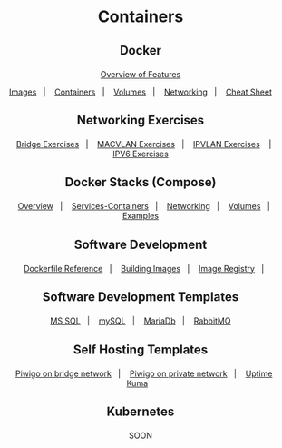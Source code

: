 <h1 align="center">
    <p>Containers<p>
</h1>

<h2 align="center">
     <p>Docker<p>
</h2>

<div align="center">

&nbsp;&nbsp;&nbsp;[Overview of Features](docker/Overview.md)&nbsp;&nbsp;&nbsp;
</div>

<div align="center">

&nbsp;&nbsp;&nbsp;[Images](docker/Images.md)&nbsp;&nbsp;&nbsp;|
&nbsp;&nbsp;&nbsp;[Containers](docker/Containers.md)&nbsp;&nbsp;&nbsp;|
&nbsp;&nbsp;&nbsp;[Volumes](docker/Volumes.md)&nbsp;&nbsp;&nbsp;|
&nbsp;&nbsp;&nbsp;[Networking](docker/Networking.md)&nbsp;&nbsp;&nbsp;|
&nbsp;&nbsp;&nbsp;[Cheat Sheet](docker/Cheatsheet.md)&nbsp;&nbsp;&nbsp;
</div>


<h2 align="center">
     <p>Networking Exercises<p>
</h2>

<div align="center">

&nbsp;&nbsp;&nbsp;[Bridge Exercises](docker/Networking/Bridge_Exercises.md)&nbsp;&nbsp;&nbsp;|
&nbsp;&nbsp;&nbsp;[MACVLAN Exercises](docker/Networking/MACVLAN_Exercises.md)&nbsp;&nbsp;&nbsp;|
&nbsp;&nbsp;&nbsp;[IPVLAN Exercises](docker/Networking/IPVLAN_Exercises.md)&nbsp;&nbsp;&nbsp; |
&nbsp;&nbsp;&nbsp;[IPV6 Exercises](docker/Networking/IPV6_NETWORKING.md)&nbsp;&nbsp;&nbsp;


<h2 align="center">
     <p>Docker Stacks (Compose)<p>
</h2>

<div align="center">

&nbsp;&nbsp;&nbsp;[Overview](docker/Stacks/compose.md)&nbsp;&nbsp;&nbsp;|
&nbsp;&nbsp;&nbsp;[Services-Containers](docker/Stacks/service_container.md)&nbsp;&nbsp;&nbsp;|
&nbsp;&nbsp;&nbsp;[Networking](docker/Stacks/stack_network.md)&nbsp;&nbsp;&nbsp;|
&nbsp;&nbsp;&nbsp;[Volumes](docker/Stacks/stack_volume.md)&nbsp;&nbsp;&nbsp;|
&nbsp;&nbsp;&nbsp;[Examples](docker/Stacks/stacks_exercises.md)&nbsp;&nbsp;&nbsp;
</div>


<h2 align="center">
     <p>Software Development<p>
</h2>

<div align="center">

&nbsp;&nbsp;&nbsp;[Dockerfile Reference](docker/Development/Dockerfile_reference.md)&nbsp;&nbsp;&nbsp;|
&nbsp;&nbsp;&nbsp;[Building Images](docker/Development/Building_Images.md)&nbsp;&nbsp;&nbsp;|
&nbsp;&nbsp;&nbsp;[Image Registry](docker/Development/Image_Registry.md)&nbsp;&nbsp;&nbsp;|
</div>


<h2 align="center">
     <p>Software Development Templates<p>
</h2>

<div align="center">

&nbsp;&nbsp;&nbsp;[MS SQL](docker/DevTemplates/mssql.yml)&nbsp;&nbsp;&nbsp;|
&nbsp;&nbsp;&nbsp;[mySQL](docker/DevTemplates/mysql.yml)&nbsp;&nbsp;&nbsp;|
&nbsp;&nbsp;&nbsp;[MariaDb](docker/DevTemplates/mariadb.yml)&nbsp;&nbsp;&nbsp;|
&nbsp;&nbsp;&nbsp;[RabbitMQ](docker/DevTemplates/rabbitmq.yml)&nbsp;&nbsp;&nbsp;
</div>


<h2 align="center">
     <p>Self Hosting Templates<p>
</h2>

<div align="center">

&nbsp;&nbsp;&nbsp;[Piwigo on bridge network](docker/SelfHostingTemplates/piwigo_bridge.yml)&nbsp;&nbsp;&nbsp;|
&nbsp;&nbsp;&nbsp;[Piwigo on private network](docker/SelfHostingTemplates/piwigo_selfnet.yml)&nbsp;&nbsp;&nbsp;|
&nbsp;&nbsp;&nbsp;[Uptime Kuma](docker/SelfHostingTemplates/uptimekuma.yml)&nbsp;&nbsp;&nbsp;
</div>

<h2 align="center">
     <p>Kubernetes<p>
</h2>

<div align="center">

SOON

</div>